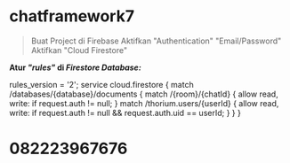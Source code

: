 # chatframework7

> Buat Project di Firebase
> Aktifkan "Authentication" "Email/Password"
> Aktifkan "Cloud Firestore"

**Atur _"rules"_ di _Firestore Database:_**

  rules_version = '2';
  service cloud.firestore {
    match /databases/{database}/documents {
      match /{room}/{chatId} {
        allow read, write: if request.auth != null;
      }
      match /thorium.users/{userId} {
        allow read, write: if request.auth != null && request.auth.uid == userId;
      }
    }
  }
  
# 082223967676
